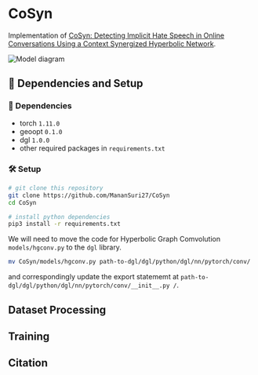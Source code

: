 # CoSyn
Implementation of [CoSyn: Detecting Implicit Hate Speech in Online Conversations Using a Context Synergized Hyperbolic Network](https://arxiv.org/abs/2303.03387).

![Model diagram](https://cdn.discordapp.com/attachments/1084345327399731342/1087834553160319106/cosyn.png)

## 🧱 Dependencies and Setup
### 🧰 Dependencies
- torch `1.11.0`
- geoopt `0.1.0` 
- dgl `1.0.0` 
- other required packages in `requirements.txt`

### 🛠️ Setup
```bash
# git clone this repository
git clone https://github.com/MananSuri27/CoSyn
cd CoSyn

# install python dependencies
pip3 install -r requirements.txt
```
We will need to move the code for Hyperbolic Graph Comvolution `models/hgconv.py` to the `dgl` library.
```bash
mv CoSyn/models/hgconv.py path-to-dgl/dgl/python/dgl/nn/pytorch/conv/
```
and correspondingly update the export statememt at `path-to-dgl/dgl/python/dgl/nn/pytorch/conv/__init__.py /`.


## Dataset Processing

## Training

## Citation

